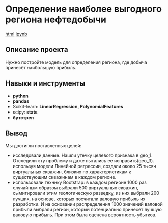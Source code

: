 # Определение наиболее выгодного региона нефтедобычи

[html](https://github.com/TomashA1980/Portfolio_All_Practicum_Projects/blob/main/geo_oil/geo_oil.html)    [ipynb](https://github.com/TomashA1980/Portfolio_All_Practicum_Projects/blob/main/geo_oil/geo_oil.ipynb)

## Описание проекта

Нужно постройте модель для определения региона, где добыча принесёт наибольшую прибыль. 


## Навыки и инструменты

- **python**
- **pandas**
- Scikit-learn: **LinearRegression, PolynomialFeatures**
- scipy: **stats**
- **бутстреп**

## Вывод

Мы достигли поставленных целей:

- исследовали данные. Нашли утечку целевого признака в geo_1. Отследили эту проблему и даже пытались ее исправить(geo_3).
используя модели Линейной регрессии, создали около 25 тысяч виртуальных скважин, близких по характеристикам к существующим скважинам в каждом регионе.
- использовали технику Bootstrap: в каждом регионе 1000 раз случайным образом выбрали 500 виртуальных скважин, сымитировали этим геологическую разведку, из них выбрали 200 лучших, на основе, которых посчитали валовую прибыль их разработки. И на основании распределения 1000 значений валовой прибыли выбрали регион, который потенциально принесет лучшую валовую прибыль. При этом была оценена вероятность убытков.

